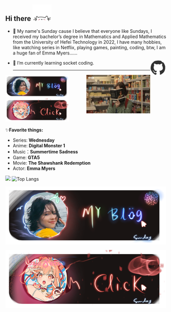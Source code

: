 ## Hi there  <img src="https://raw.githubusercontent.com/Hexlove2/images1/main/images/giphy-20240706104316178.gif" width="60">

- 🔭 My name's Sunday cause I believe that everyone like Sundays, I received my bachelor’s degree in Mathematics and Applied Mathematics from the University of Hefei Technology in 2022, I have many hobbies, like watching series in Netflix, playing games, painting, coding, btw, I am a huge fan of Emma Myers......

- 🌱 I’m currently learning socket coding.<img src="https://raw.githubusercontent.com/Hexlove2/images1/main/images/giphy.webp" width="50"  align="right">

  ------

<a href="https://hexlove2.github.io" alt="Sunday's Blog" target="_blank"><img src="https://raw.githubusercontent.com/Hexlove2/images1/main/images/blog_f.png" width="200"  ></a><a href="#"><img align="right" src="https://raw.githubusercontent.com/Hexlove2/images1/main/images/emma.webp" width="200 " height="120" /></a><a href="https://www.youtube.com/watch?v=dQw4w9WgXcQ" alt="Sunday's Blog" target="_blank"><img src="https://raw.githubusercontent.com/Hexlove2/images1/main/images/tobeused.png" width="200"  ></a>

✨**Favorite things:** 

- Series: **Wednesday**
- Anime: **Digital Monster 1**
- Music：**Summertime Sadness**
- Game: **GTA5**
- Movie: **The Shawshank Redemption**
- Actor: **Emma Myers**

![](https://github-readme-stats.vercel.app/api?username=Hexlove2&show_icons=true&theme=transparent)                 ![Top Langs](https://github-readme-stats.vercel.app/api/top-langs/?username=Hexlove2&layout=compact&theme=tokyonight)

<a href="https://hexlove2.github.io" alt="Sunday's Blog" target="_blank"><img src="https://raw.githubusercontent.com/Hexlove2/images1/main/images/blog_f.png"   ></a>

<a href="https://www.bilibili.com/video/BV1GJ411x7h7/?spm_id_from=333.337.search-card.all.click&vd_source=4e6af22d854a2941bc0fcc00ebe7ecd7" alt="Sunday's Blog" target="_blank"><img src="https://raw.githubusercontent.com/Hexlove2/images1/main/images/tobeused.png"   ></a>

